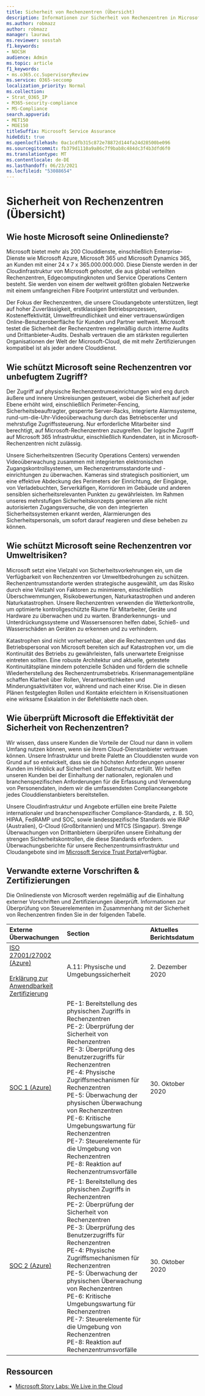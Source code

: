 ```yaml
---
title: Sicherheit von Rechenzentren (Übersicht)
description: Informationen zur Sicherheit von Rechenzentren in Microsoft 365
ms.author: robmazz
author: robmazz
manager: laurawi
ms.reviewer: sosstah
f1.keywords:
- NOCSH
audience: Admin
ms.topic: article
f1_keywords:
- ms.o365.cc.SupervisoryReview
ms.service: O365-seccomp
localization_priority: Normal
ms.collection:
- Strat_O365_IP
- M365-security-compliance
- MS-Compliance
search.appverid:
- MET150
- MOE150
titleSuffix: Microsoft Service Assurance
hideEdit: true
ms.openlocfilehash: 0ac1cdfb315c872e78872d144fa24d28500be096
ms.sourcegitcommit: fb379d1110a9a86c7f9bab8c484dc3f4b3dfd6f0
ms.translationtype: MT
ms.contentlocale: de-DE
ms.lasthandoff: 06/23/2021
ms.locfileid: "53088654"
---
```

# <a name="datacenter-security-overview"></a>Sicherheit von Rechenzentren (Übersicht)

## <a name="how-does-microsoft-host-its-online-services"></a>Wie hoste Microsoft seine Onlinedienste?

Microsoft bietet mehr als 200 Clouddienste, einschließlich Enterprise-Dienste wie Microsoft Azure, Microsoft 365 und Microsoft Dynamics 365, an Kunden mit einer 24 x 7 x 365.000.000.000. Diese Dienste werden in der Cloudinfrastruktur von Microsoft gehostet, die aus global verteilten Rechenzentren, Edgecomputingknoten und Service Operations Centern besteht. Sie werden von einem der weltweit größten globalen Netzwerke mit einem umfangreichen Fibre Footprint unterstützt und verbunden.

Der Fokus der Rechenzentren, die unsere Cloudangebote unterstützen, liegt auf hoher Zuverlässigkeit, erstklassigen Betriebsprozessen, Kosteneffektivität, Umweltfreundlichkeit und einer vertrauenswürdigen Online-Benutzeroberfläche für Kunden und Partner weltweit. Microsoft testet die Sicherheit der Rechenzentren regelmäßig durch interne Audits und Drittanbieter-Audits. Deshalb vertrauen die am stärksten regulierten Organisationen der Welt der Microsoft-Cloud, die mit mehr Zertifizierungen kompatibel ist als jeder andere Clouddienst.

## <a name="how-does-microsoft-protect-its-datacenters-from-unauthorized-access"></a>Wie schützt Microsoft seine Rechenzentren vor unbefugtem Zugriff?

Der Zugriff auf physische Rechenzentrumseinrichtungen wird eng durch äußere und innere Umkreisungen gesteuert, wobei die Sicherheit auf jeder Ebene erhöht wird, einschließlich Perimeter-Fencing, Sicherheitsbeauftragter, gesperrte Server-Racks, integrierte Alarmsysteme, rund-um-die-Uhr-Videoüberwachung durch das Betriebscenter und mehrstufige Zugriffssteuerung. Nur erforderliche Mitarbeiter sind berechtigt, auf Microsoft-Rechenzentren zuzugreifen. Der logische Zugriff auf Microsoft 365 Infrastruktur, einschließlich Kundendaten, ist in Microsoft-Rechenzentren nicht zulässig.

Unsere Sicherheitszentren (Security Operations Centers) verwenden Videoüberwachung zusammen mit integrierten elektronischen Zugangskontrollsystemen, um Rechenzentrumsstandorte und -einrichtungen zu überwachen. Kameras sind strategisch positioniert, um eine effektive Abdeckung des Perimeters der Einrichtung, der Eingänge, von Verladebuchten, Serverkäfigen, Korridoren im Gebäude und anderen sensiblen sicherheitsrelevanten Punkten zu gewährleisten. Im Rahmen unseres mehrstufigen Sicherheitskonzepts generieren alle nicht autorisierten Zugangsversuche, die von den integrierten Sicherheitssystemen erkannt werden, Alarmierungen des Sicherheitspersonals, um sofort darauf reagieren und diese beheben zu können.

## <a name="how-does-microsoft-protect-its-datacenters-from-environmental-hazards"></a>Wie schützt Microsoft seine Rechenzentren vor Umweltrisiken?

Microsoft setzt eine Vielzahl von Sicherheitsvorkehrungen ein, um die Verfügbarkeit von Rechenzentren vor Umweltbedrohungen zu schützen. Rechenzentrumsstandorte werden strategische ausgewählt, um das Risiko durch eine Vielzahl von Faktoren zu minimieren, einschließlich Überschwemmungen, Risikobewertungen, Naturkatastrophen und anderen Naturkatastrophen. Unsere Rechenzentren verwenden die Wetterkontrolle, um optimierte kontrollgeschützte Räume für Mitarbeiter, Geräte und Hardware zu überwachen und zu warten. Branderkennungs- und Unterdrückungssysteme und Wassersensoren helfen dabei, Schieß- und Wasserschäden an Geräten zu erkennen und zu verhindern.

Katastrophen sind nicht vorhersehbar, aber die Rechenzentren und das Betriebspersonal von Microsoft bereiten sich auf Katastrophen vor, um die Kontinuität des Betriebs zu gewährleisten, falls unerwartete Ereignisse eintreten sollten. Eine robuste Architektur und aktuelle, getestete Kontinuitätspläne mindern potenzielle Schäden und fördern die schnelle Wiederherstellung des Rechenzentrumsbetriebs. Krisenmanagementpläne schaffen Klarheit über Rollen, Verantwortlichkeiten und Minderungsaktivitäten vor, während und nach einer Krise. Die in diesen Plänen festgelegten Rollen und Kontakte erleichtern in Krisensituationen eine wirksame Eskalation in der Befehlskette nach oben.

## <a name="how-does-microsoft-verify-the-effectiveness-of-datacenter-security"></a>Wie überprüft Microsoft die Effektivität der Sicherheit von Rechenzentren?

Wir wissen, dass unsere Kunden die Vorteile der Cloud nur dann in vollem Umfang nutzen können, wenn sie ihrem Cloud-Dienstanbieter vertrauen können. Unsere Infrastruktur und breite Palette an Clouddiensten wurde von Grund auf so entwickelt, dass sie die höchsten Anforderungen unserer Kunden im Hinblick auf Sicherheit und Datenschutz erfüllt. Wir helfen unseren Kunden bei der Einhaltung der nationalen, regionalen und branchenspezifischen Anforderungen für die Erfassung und Verwendung von Personendaten, indem wir die umfassendsten Complianceangebote jedes Clouddienstanbieters bereitstellen.

Unsere Cloudinfrastruktur und Angebote erfüllen eine breite Palette internationaler und branchenspezifischer Compliance-Standards, z. B. SO, HIPAA, FedRAMP und SOC, sowie landesspezifische Standards wie IRAP (Australien), G-Cloud (Großbritannien) und MTCS (Singapur). Strenge Überwachungen von Drittanbietern überprüfen unsere Einhaltung der strengen Sicherheitskontrollen, die diese Standards erfordern. Überwachungsberichte für unsere Rechenzentrumsinfrastruktur und Cloudangebote sind im [Microsoft Service Trust Portal](https://servicetrust.microsoft.com/)verfügbar.

## <a name="related-external-regulations--certifications"></a>Verwandte externe Vorschriften & Zertifizierungen

Die Onlinedienste von Microsoft werden regelmäßig auf die Einhaltung externer Vorschriften und Zertifizierungen überprüft. Informationen zur Überprüfung von Steuerelementen im Zusammenhang mit der Sicherheit von Rechenzentren finden Sie in der folgenden Tabelle.

| **Externe Überwachungen** | **Section** | **Aktuelles Berichtsdatum** |
|:--------------------|:------------|:-----------------------|  
| [ISO 27001/27002 (Azure)](https://servicetrust.microsoft.com/ViewPage/MSComplianceGuideV3?command=Download&downloadType=Document&downloadId=e9116047-f327-430c-a83f-166b7e561ad6&tab=7027ead0-3d6b-11e9-b9e1-290b1eb4cdeb&docTab=7027ead0-3d6b-11e9-b9e1-290b1eb4cdeb_ISO_Reports) <br><br> [Erklärung zur Anwendbarkeit](https://servicetrust.microsoft.com/ViewPage/MSComplianceGuideV3?command=Download&downloadType=Document&downloadId=00af6c3e-7f3e-4e0d-8b0e-79f45ef2cef1&tab=7027ead0-3d6b-11e9-b9e1-290b1eb4cdeb&docTab=7027ead0-3d6b-11e9-b9e1-290b1eb4cdeb_ISO_Reports) <br> [Zertifizierung](https://servicetrust.microsoft.com/ViewPage/MSComplianceGuideV3?command=Download&downloadType=Document&downloadId=d7af5304-3a31-40e6-9abb-e26352305d41&tab=7027ead0-3d6b-11e9-b9e1-290b1eb4cdeb&docTab=7027ead0-3d6b-11e9-b9e1-290b1eb4cdeb_ISO_Reports) | A.11: Physische und Umgebungssicherheit | 2. Dezember 2020 |
| [SOC 1 (Azure)](https://servicetrust.microsoft.com/ViewPage/MSComplianceGuideV3?command=Download&downloadType=Document&downloadId=66043614-5628-4e26-83be-057eb3bb026c&tab=7027ead0-3d6b-11e9-b9e1-290b1eb4cdeb&docTab=7027ead0-3d6b-11e9-b9e1-290b1eb4cdeb_SOC_%2F_SSAE_16_Reports) | PE-1: Bereitstellung des physischen Zugriffs in Rechenzentren <br> PE-2: Überprüfung der Sicherheit von Rechenzentren <br> PE-3: Überprüfung des Benutzerzugriffs für Rechenzentren <br> PE-4: Physische Zugriffsmechanismen für Rechenzentren <br> PE-5: Überwachung der physischen Überwachung von Rechenzentren <br> PE-6: Kritische Umgebungswartung für Rechenzentren <br> PE-7: Steuerelemente für die Umgebung von Rechenzentren <br> PE-8: Reaktion auf Rechenzentrumsvorfälle | 30. Oktober 2020 |
| [SOC 2 (Azure)](https://servicetrust.microsoft.com/ViewPage/MSComplianceGuideV3?command=Download&downloadType=Document&downloadId=ce5bfbea-3514-40ae-a8a6-3617106a0b56&tab=7027ead0-3d6b-11e9-b9e1-290b1eb4cdeb&docTab=7027ead0-3d6b-11e9-b9e1-290b1eb4cdeb_SOC_%2F_SSAE_16_Reports) | PE-1: Bereitstellung des physischen Zugriffs in Rechenzentren <br> PE-2: Überprüfung der Sicherheit von Rechenzentren <br> PE-3: Überprüfung des Benutzerzugriffs für Rechenzentren <br> PE-4: Physische Zugriffsmechanismen für Rechenzentren <br> PE-5: Überwachung der physischen Überwachung von Rechenzentren <br> PE-6: Kritische Umgebungswartung für Rechenzentren <br> PE-7: Steuerelemente für die Umgebung von Rechenzentren <br> PE-8: Reaktion auf Rechenzentrumsvorfälle | 30. Oktober 2020 |

## <a name="resources"></a>Ressourcen

- [Microsoft Story Labs: We Live in the Cloud](https://news.microsoft.com/stories/microsoft-datacenter-tour/)